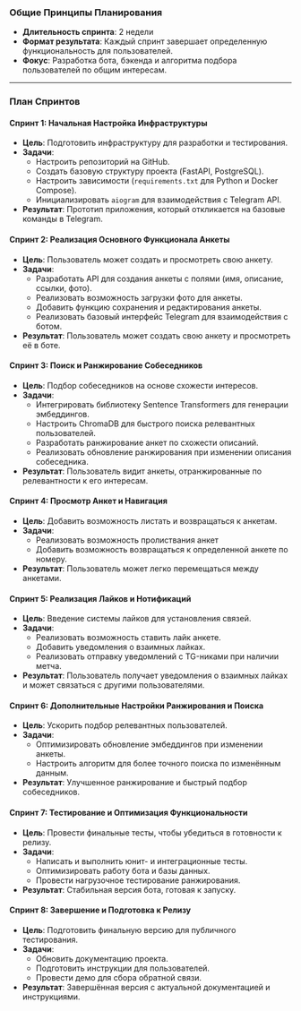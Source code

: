 ### Общие Принципы Планирования
- **Длительность спринта**: 2 недели
- **Формат результата**: Каждый спринт завершает определенную функциональность для пользователей.
- **Фокус**: Разработка бота, бэкенда и алгоритма подбора пользователей по общим интересам.

---

### План Спринтов

#### **Спринт 1: Начальная Настройка Инфраструктуры**
- **Цель**: Подготовить инфраструктуру для разработки и тестирования.
- **Задачи**:
  - Настроить репозиторий на GitHub.
  - Создать базовую структуру проекта (FastAPI, PostgreSQL).
  - Настроить зависимости (`requirements.txt` для Python и Docker Compose).
  - Инициализировать `aiogram` для взаимодействия с Telegram API.
- **Результат**: Прототип приложения, который откликается на базовые команды в Telegram.

#### **Спринт 2: Реализация Основного Функционала Анкеты**
- **Цель**: Пользователь может создать и просмотреть свою анкету.
- **Задачи**:
  - Разработать API для создания анкеты с полями (имя, описание, ссылки, фото).
  - Реализовать возможность загрузки фото для анкеты.
  - Добавить функцию сохранения и редактирования анкеты.
  - Реализовать базовый интерфейс Telegram для взаимодействия с ботом.
- **Результат**: Пользователь может создать свою анкету и просмотреть её в боте.

#### **Спринт 3: Поиск и Ранжирование Собеседников**
- **Цель**: Подбор собеседников на основе схожести интересов.
- **Задачи**:
  - Интегрировать библиотеку Sentence Transformers для генерации эмбеддингов.
  - Настроить ChromaDB для быстрого поиска релевантных пользователей.
  - Разработать ранжирование анкет по схожести описаний.
  - Реализовать обновление ранжирования при изменении описания собеседника.
- **Результат**: Пользователь видит анкеты, отранжированные по релевантности к его интересам.

#### **Спринт 4: Просмотр Анкет и Навигация**
- **Цель**: Добавить возможность листать и возвращаться к анкетам.
- **Задачи**:
  - Реализовать возможность пролиствания анкет
  - Добавить возможность возвращаться к определенной анкете по номеру.
- **Результат**: Пользователь может легко перемещаться между анкетами.

#### **Спринт 5: Реализация Лайков и Нотификаций**
- **Цель**: Введение системы лайков для установления связей.
- **Задачи**:
  - Реализовать возможность ставить лайк анкете.
  - Добавить уведомления о взаимных лайках.
  - Реализовать отправку уведомлений с TG-никами при наличии метча.
- **Результат**: Пользователь получает уведомления о взаимных лайках и может связаться с другими пользователями.

#### **Спринт 6: Дополнительные Настройки Ранжирования и Поиска**
- **Цель**: Ускорить подбор релевантных пользователей.
- **Задачи**:
  - Оптимизировать обновление эмбеддингов при изменении анкеты.
  - Настроить алгоритм для более точного поиска по изменённым данным.
- **Результат**: Улучшенное ранжирование и быстрый подбор собеседников.

#### **Спринт 7: Тестирование и Оптимизация Функциональности**
- **Цель**: Провести финальные тесты, чтобы убедиться в готовности к релизу.
- **Задачи**:
  - Написать и выполнить юнит- и интеграционные тесты.
  - Оптимизировать работу бота и базы данных.
  - Провести нагрузочное тестирование ранжирования.
- **Результат**: Стабильная версия бота, готовая к запуску.

#### **Спринт 8: Завершение и Подготовка к Релизу**
- **Цель**: Подготовить финальную версию для публичного тестирования.
- **Задачи**:
  - Обновить документацию проекта.
  - Подготовить инструкции для пользователей.
  - Провести демо для сбора обратной связи.
- **Результат**: Завершённая версия с актуальной документацией и инструкциями.